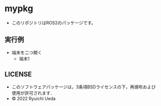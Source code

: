 # mypkg
 * このリポジトリはROS2のパッケージです。
 
 ## 実行例
 * 端末を二つ開く
    * 端末1
 
 ## LICENSE

 * このソフトウェアパッケージは，3条項BSDライセンスの下，再頒布および使用が許可されます．
 * © 2022 Ryuichi Ueda
